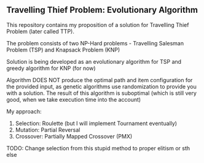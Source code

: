 ## Travelling Thief Problem: Evolutionary Algorithm

This repository contains my proposition of a solution for Travelling Thief Problem (later called TTP).

The problem consists of two NP-Hard problems - Travelling Salesman Problem (TSP) and Knapsack Problem (KNP)

Solution is being developed as an evolutionary algorithm for TSP and greedy algorithm for KNP (for now)

Algorithm DOES NOT produce the optimal path and item configuration for the provided input, as genetic algorithms use randomization to provide you with a solution. The result of this algorithm is suboptimal (which is still very good, when we take execution time into the account)

My approach:
  1. Selection: Roulette (but I will implement Tournament eventually)
  2. Mutation: Partial Reversal
  3. Crossover: Partially Mapped Crossover (PMX)

TODO: Change selection from this stupid method to proper elitism or sth else
